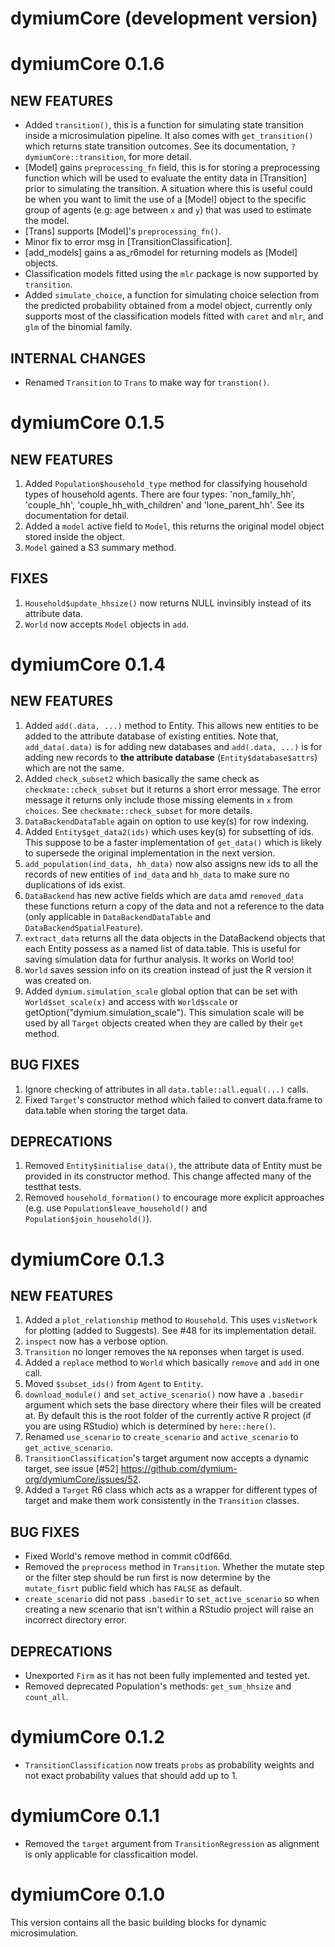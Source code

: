# dymiumCore (development version)

# dymiumCore 0.1.6

## NEW FEATURES
- Added `transition()`, this is a function for simulating state transition inside a microsimulation pipeline. It also comes with `get_transition()` which returns state transition outcomes. See its documentation, `?dymiumCore::transition`, for more detail. 
- [Model] gains `preprocessing_fn` field, this is for storing a preprocessing function which will be used to evaluate the entity data in [Transition] prior to simulating the transition. A situation where this is useful could be when you want to limit the use of a [Model] object to the specific group of agents (e.g: age between `x` and `y`) that was used to estimate the model.
- [Trans] supports [Model]'s `preprocessing_fn()`.
- Minor fix to error msg in [TransitionClassification].
- [add_models] gains a as_r6model for returning models as [Model] objects.
- Classification models fitted using the `mlr` package is now supported by `transition`.
- Added `simulate_choice`, a function for simulating choice selection from the predicted probability obtained from a model object, currently only supports most of the classification models fitted with `caret` and `mlr`, and `glm` of the binomial family.

## INTERNAL CHANGES
- Renamed `Transition` to `Trans` to make way for `transtion()`.

# dymiumCore 0.1.5

## NEW FEATURES

1. Added `Population$household_type` method for classifying household types of household agents. There are four types: 'non_family_hh', 'couple_hh', 'couple_hh_with_children' and 'lone_parent_hh'. See its documentation for detail.
2. Added a `model` active field to `Model`, this returns the original model object stored inside the object.
3. `Model` gained a S3 summary method.

## FIXES

1. `Household$update_hhsize()` now returns NULL invinsibly instead of its attribute data.
2. `World` now accepts `Model` objects in `add`.

# dymiumCore 0.1.4

## NEW FEATURES

1. Added `add(.data, ...)` method to Entity. This allows new entities to be added to the attribute database of existing entities. Note that, `add_data(.data)` is for adding new databases and `add(.data, ...)` is for adding new records to **the attribute database** (`Entity$database$attrs`) which are not the same.
2. Added `check_subset2` which basically the same check as `checkmate::check_subset` but it returns a short error message. The error message it returns only include those missing elements in `x` from `choices`. See `checkmate::check_subset` for more details.
3. `DataBackendDataTable` again on option to use key(s) for row indexing. 
4. Added `Entity$get_data2(ids)` which uses key(s) for subsetting of ids. This suppose to be a faster implementation of `get_data()` which is likely to supersede the original implementation in the next version.
5. `add_population(ind_data, hh_data)` now also assigns new ids to all the records of new entities of `ind_data` and `hh_data` to make sure no duplications of ids exist. 
6. `DataBackend` has new active fields which are `data` amd `removed_data` these functions return a copy of the data and not a reference to the data (only applicable in `DataBackendDataTable` and `DataBackendSpatialFeature`). 
7. `extract_data` returns all the data objects in the DataBackend objects that each Entity possess as a named list of data.table. This is useful for saving simulation data for furthur analysis. It works on World too! 
8. `World` saves session info on its creation instead of just the R version it was created on. 
9. Added `dymium.simulation_scale` global option that can be set with `World$set_scale(x)` and access with `World$scale` or getOption("dymium.simulation_scale"). This simulation scale will be used by all `Target` objects created when they are called by their `get` method. 

## BUG FIXES

1. Ignore checking of attributes in all `data.table::all.equal(...)` calls.
2. Fixed `Target`'s constructor method which failed to convert data.frame to data.table when storing the target data.

## DEPRECATIONS

1. Removed `Entity$initialise_data()`, the attribute data of Entity must be provided in its constructor method. This change affected many of the testthat tests. 
2. Removed `household_formation()` to encourage more explicit approaches (e.g. use `Population$leave_household()` and `Population$join_household()`). 

# dymiumCore 0.1.3

## NEW FEATURES

1. Added a `plot_relationship` method to `Household`. This uses `visNetwork` for plotting (added to Suggests). See #48 for its implementation detail.
2. `inspect` now has a verbose option.
3. `Transition` no longer removes the `NA` reponses when target is used.
4. Added a `replace` method to `World` which basically `remove` and `add` in one call.
5. Moved `$subset_ids()` from `Agent`  to `Entity`.
6. `download_module()` and `set_active_scenario()` now have a `.basedir` argument which sets the base directory where their files will be created at. By default this is the root folder of the currently active R project (if you are using RStudio) which is determined by `here::here()`.
7. Renamed `use_scenario` to `create_scenario` and `active_scenario` to `get_active_scenario`.
8. `TransitionClassification`'s target argument now accepts a dynamic target, see issue [#52] https://github.com/dymium-org/dymiumCore/issues/52. 
9. Added a `Target` R6 class which acts as a wrapper for different types of target and make them work consistently in the `Transition` classes.

## BUG FIXES

- Fixed World's remove method in commit c0df66d.
- Removed the `preprocess` method in `Transition`. Whether the mutate step or the filter step should be run first is now determine by the `mutate_fisrt` public field which has `FALSE` as default.
- `create_scenario` did not pass `.basedir` to `set_active_scenario` so when creating a new scenario that isn't within a RStudio project will raise an incorrect directory error.

## DEPRECATIONS

- Unexported `Firm` as it has not been fully implemented and tested yet.
- Removed deprecated Population's methods: `get_sum_hhsize` and `count_all`.

# dymiumCore 0.1.2

- `TransitionClassification` now treats `probs` as probability weights and not exact probability values that should add up to 1. 

# dymiumCore 0.1.1

- Removed the `target` argument from `TransitionRegression` as alignment is only applicable for classficaition model.

# dymiumCore 0.1.0

This version contains all the basic building blocks for dynamic microsimulation.
